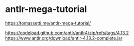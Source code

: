 # antlr-mega-tutorial

https://tomassetti.me/antlr-mega-tutorial/

https://codeload.github.com/antlr/antlr4/zip/refs/tags/4.13.2
https://www.antlr.org/download/antlr-4.13.2-complete.jar
